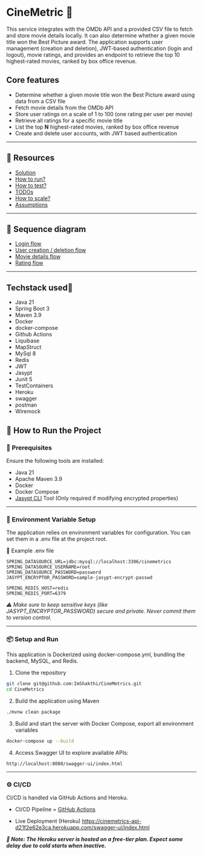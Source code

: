 # CineMetric 🎦

This service integrates with the OMDb API and a provided CSV file to fetch and store movie details locally. It can also
determine whether a given movie title won the Best Picture award. The application supports user management (creation and
deletion), JWT-based authentication (login and logout), movie ratings, and provides an endpoint to retrieve the top 10
highest-rated movies, ranked by box office revenue.

## Core features

- Determine whether a given movie title won the Best Picture award using data from a CSV file
- Fetch movie details from the OMDb API
- Store user ratings on a scale of 1 to 100 (one rating per user per movie)
- Retrieve all ratings for a specific movie title
- List the top **N** highest-rated movies, ranked by box office revenue
- Create and delete user accounts, with JWT based authentication

---

## 📌 Resources

- [Solution](https://github.com/ImShakthi/CineMetrics/blob/main/docs/solution.md)
- [How to run?](https://github.com/ImShakthi/CineMetrics/blob/main/docs/how_to_run.md)
- [How to test?](https://github.com/ImShakthi/CineMetrics/blob/main/docs/how_to_test.md)
- [TODOs](https://github.com/ImShakthi/CineMetrics/blob/main/docs/to_do.md)
- [How to scale?](https://github.com/ImShakthi/CineMetrics/blob/main/docs/scale.md)
- [Assumptions](https://github.com/ImShakthi/CineMetrics/blob/main/docs/assumptions.md)

---

## 🎨 Sequence diagram

- [Login flow](https://github.com/ImShakthi/CineMetrics/blob/main/docs/sequence-diagram/login-journey.png)
- [User creation / deletion flow](https://github.com/ImShakthi/CineMetrics/blob/main/docs/sequence-diagram/user-create-delete-journey-Admin_Initiated_User_Management_Flow__Create___Delete_.png)
- [Movie details flow](https://github.com/ImShakthi/CineMetrics/blob/main/docs/sequence-diagram/movie-details-journey.png)
- [Rating flow](https://github.com/ImShakthi/CineMetrics/blob/main/docs/sequence-diagram/rating-details-journey-Add_Rating_by_Logged_In_User.png)

---

## Techstack used👾

- Java 21
- Spring Boot 3
- Maven 3.9
- Docker
- docker-compose
- Github Actions
- Liquibase
- MapStruct
- MySql 8
- Redis
- JWT
- Jasypt
- Junit 5
- TestContainers
- Heroku
- swagger
- postman
- Wiremock

## 🚀 How to Run the Project

### 🔧 Prerequisites

Ensure the following tools are installed:

- Java 21
- Apache Maven 3.9
- Docker
- Docker Compose
- [Jasypt CLI](https://github.com/jasypt/jasypt/releases/download/jasypt-1.9.3/jasypt-1.9.3-dist.zip) Tool (Only
  required if modifying encrypted properties)

---

### 📁 Environment Variable Setup

The application relies on environment variables for configuration. You can set them in a .env file at the project root.

📝 Example .env file

``` env
SPRING_DATASOURCE_URL=jdbc:mysql://localhost:3306/cinemetrics
SPRING_DATASOURCE_USERNAME=root
SPRING_DATASOURCE_PASSWORD=password
JASYPT_ENCRYPTOR_PASSWORD=sample-jasypt-encrypt-passwd

SPRING_REDIS_HOST=redis
SPRING_REDIS_PORT=6379
```

_⚠️ Make sure to keep sensitive keys (like JASYPT_ENCRYPTOR_PASSWORD) secure and private. Never commit them to version
control._

---

### 📦 Setup and Run

This application is Dockerized using docker-compose.yml, bundling the backend, MySQL, and Redis.

1. Clone the repository

```bash
git clone git@github.com:ImShakthi/CineMetrics.git
cd CineMetrics
```

2. Build the application using Maven

```bash
./mvnw clean package
```

3. Build and start the server with Docker Compose, export all environment variables

```bash
docker-compose up --build
```

4. Access Swagger UI to explore available APIs:

```
http://localhost:8080/swagger-ui/index.html
```

---

### ⚙️ CI/CD

CI/CD is handled via GitHub Actions and Heroku.

- CI/CD Pipeline = [GitHub Actions](https://github.com/ImShakthi/CineMetrics/actions)

- Live Deployment (Heroku)
  https://cinemetrics-api-d21f2e62e3ca.herokuapp.com/swagger-ui/index.html

**_📝 Note: The Heroku server is hosted on a free-tier plan. Expect some delay due to cold starts when inactive._**

